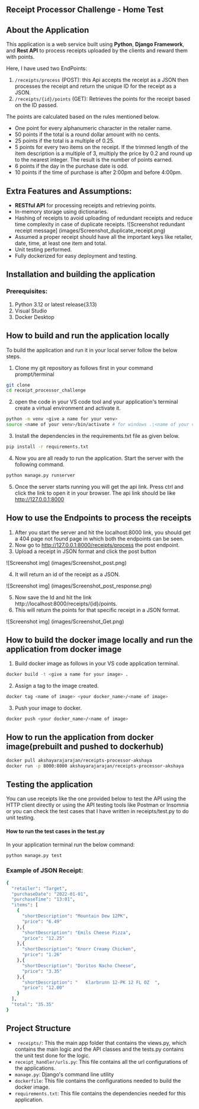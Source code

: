## Receipt Processor Challenge - Home Test

## About the Application
This application is a web service built using **Python**, **Django Framework**, and **Rest API** to process receipts uploaded by the clients and reward them with points. 

Here, I have used two EndPoints:

1. `/receipts/process` (POST): this Api accepts the receipt as a JSON then processes the receipt and return the unique ID for the receipt as a JSON.
2. `/receipts/{id}/points` (GET): Retrieves the points for the receipt based on the ID passed. 

The points are calculated based on the rules mentioned below.

- One point for every alphanumeric character in the retailer name.
- 50 points if the total is a round dollar amount with no cents.
- 25 points if the total is a multiple of 0.25.
- 5 points for every two items on the receipt.
If the trimmed length of the item description is a multiple of 3, multiply the price by 0.2 and round up to the nearest integer. The result is the number of points earned.
- 6 points if the day in the purchase date is odd.
- 10 points if the time of purchase is after 2:00pm and before 4:00pm.

## Extra Features and Assumptions:

- **RESTful API** for processing receipts and retrieving points.
- In-memory storage using dictionaries.
- Hashing of receipts to avoid uploading of redundant receipts and reduce time complexity in case of duplicate receipts.
![Screenshot redundant receipt message] (images/Screenshot_duplicate_receipt.png)
- Assumed a proper receipt should have all the important keys like retailer, date, time, at least one item and total.
- Unit testing performed.
- Fully dockerized for easy deployment and testing.

## Installation and building the application
### Prerequisites:
1. Python 3.12 or latest release(3.13)
2. Visual Studio 
3. Docker Desktop

## How to build and run the application locally
To build the application and run it in your local server follow the below steps.

1. Clone my git repository as follows first in your command prompt/terminal 
```bash
git clone 
cd receipt_processor_challenge

```
2. open the code in your VS code tool and your application's terminal create a virtual environment and activate it.

```bash
python -m venv <give a name for your venv>
source <name of your venv>/bin/activate # for windows .\<name of your venv>\Scripts\activate
```
3. Install the dependencies in the requirements.txt file as given below.

```bash
pip install -r requirements.txt
```
4. Now you are all ready to run the application. Start the server with the following command.

```bash
python manage.py runserver
```
5. Once the server starts running you will get the api link. Press ctrl and click the link to open it in your browser. The api link should be like http://127.0.0.1:8000

## How to use the Endpoints to process the receipts
1. After you start the server and hit the localhost:8000 link, you should get a 404 page not found page in which both the endpoints can be seen.
2. Now go to http://127.0.0.1:8000/receipts/process the post endpoint. 
3. Upload a receipt in JSON format and click the post button

![Screenshot img] (images/Screenshot_post.png)

4. It will return an id of the receipt as a JSON.

![Screenshot img] (images/Screenshot_post_response.png)

5. Now save the Id and hit the link http://localhost:8000/receipts/{id}/points.
6. This will return the points for that specific receipt in a JSON format.

![Screenshot img] (images/Screenshot_Get.png)

## How to build the docker image locally and run the application from docker image
1. Build docker image as follows in your VS code application terminal.

```bash 
docker build -t <give a name for your image> .
```
2. Assign a tag to the image created.

```bash
docker tag <name of image> <your docker_name>/<name of image>
```
3. Push your image to docker.

```bash
docker push <your docker_name>/<name of image>
```
## How to run the application from docker image(prebuilt and pushed to dockerhub)
```bash 
docker pull akshayarajarajan/receipts-processor-akshaya
docker run -p 8000:8000 akshayarajarajan/receipts-processor-akshaya
```
## Testing the application
You can use receipts like the one provided below to test the API using the HTTP client directly or using the API testing tools like Postman or Insomnia or you can check the test cases that I have written in receipts/test.py to do unit testing.

#### How to run the test cases in the test.py 
In your application terminal run the below command:

```bash
python manage.py test
```
### Example of JSON Receipt:
```bash
{
  "retailer": "Target",
  "purchaseDate": "2022-01-01",
  "purchaseTime": "13:01",
  "items": [
    {
      "shortDescription": "Mountain Dew 12PK",
      "price": "6.49"
    },{
      "shortDescription": "Emils Cheese Pizza",
      "price": "12.25"
    },{
      "shortDescription": "Knorr Creamy Chicken",
      "price": "1.26"
    },{
      "shortDescription": "Doritos Nacho Cheese",
      "price": "3.35"
    },{
      "shortDescription": "   Klarbrunn 12-PK 12 FL OZ  ",
      "price": "12.00"
    }
  ],
  "total": "35.35"
}
```
## Project Structure

* ``` receipts/```: This the main app folder that contains the views.py, which contains the main logic and the API classes and the tests.py contains the unit test done for the logic.
* ```receipt_handler/urls.py```: This file contains all the url configurations of the applications.
* ``` manage.py ```: Django's command line utility
* ``` dockerfile ```: This file contains the configurations needed to build the docker image.
* ``` requirements.txt ```: This file contains the dependencies needed for this application.

